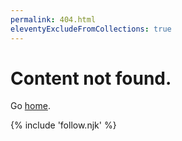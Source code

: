 ```yaml
---
permalink: 404.html
eleventyExcludeFromCollections: true
---
```


# Content not found.

Go <a href="index.njk">home</a>.

{% include 'follow.njk' %}
